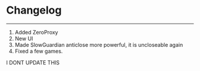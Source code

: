 # Changelog

---

1. Added ZeroProxy
2. New UI
3. Made SlowGuardian anticlose more powerful, it is uncloseable again
4. Fixed a few games.

I DONT UPDATE THIS
